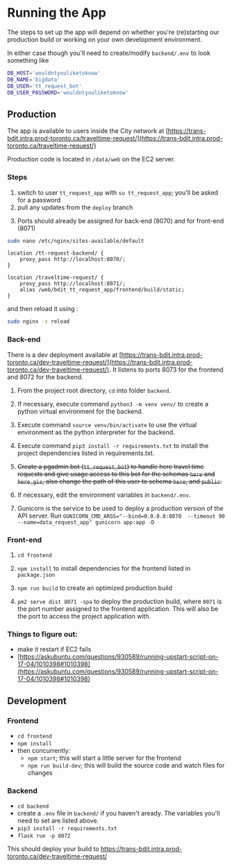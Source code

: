 # Running the App

The steps to set up the app will depend on whether you're (re)starting our production build or working on your own development environment. 

In either case though you'll need to create/modify `backend/.env` to look something like

```bash
DB_HOST='wouldntyouliketoknow'
DB_NAME='bigdata'
DB_USER='tt_request_bot'
DB_USER_PASSWORD='wouldntyouliketoknow'
```

## Production
The app is available to users inside the City network at [https://trans-bdit.intra.prod-toronto.ca/traveltime-request/](https://trans-bdit.intra.prod-toronto.ca/traveltime-request/) 

Production code is located in `/data/web` on the EC2 server. 

### Steps

1. switch to user `tt_request_app` with `su tt_request_app`; you'll be asked for a password
2. pull any updates from the `deploy` branch

3) Ports should already be assigned for back-end (8070) and for front-end (8071)

```bash
sudo nano /etc/nginx/sites-available/default
```

```
location /tt-request-backend/ {
    proxy_pass http://localhost:8070/;
}

location /traveltime-request/ {
    proxy_pass http://localhost:8071/;
    alias /web/bdit_tt_request_app/frontend/build/static;
}
```

and then reload it using :

```bash
sudo nginx -s reload
```

### Back-end

There is a dev deployment available at [https://trans-bdit.intra.prod-toronto.ca/dev-traveltime-request/](https://trans-bdit.intra.prod-toronto.ca/dev-traveltime-request/). It listens to ports 8073 for the frontend and 8072 for the backend. 

1. From the project root directory, `cd` into folder `backend`.

2. If necessary, execute command `python3 -m venv venv/` to create a python virtual environment for the backend.

3. Execute command `source venv/bin/activate` to use the virtual environment as the python interpreter for the backend.

4. Execute command `pip3 install -r requirements.txt` to install the project dependencies listed in requirements.txt.

6. ~~Create a pgadmin bot (`tt_request_bot`) to handle here travel time requests and give usage access to this bot for the schemas `here` and `here_gis`, also change the path of this user to schema `here`, and `public`.~~

7. If necessary, edit the environment variables in `backend/.env`.

9. Gunicorn is the service to be used to deploy a production version of the API server. Run `GUNICORN_CMD_ARGS="--bind=0.0.0.0:8070  --timeout 90 --name=data_request_app" gunicorn app:app -D`

### Front-end

1. `cd frontend`

2. `npm install` to install dependencies for the frontend listed in `package.json`

3. `npm run build` to create an optimized production build

4. `pm2 serve dist 8071 -spa` to deploy the production build, where `8071` is the port number assigned to the frontend application. This will also be the port to access the project application with.

### Things to figure out:

- make it restart if EC2 fails
- [https://askubuntu.com/questions/930589/running-upstart-script-on-17-04/1010398#1010398](https://askubuntu.com/questions/930589/running-upstart-script-on-17-04/1010398#1010398)

## Development

### Frontend
* `cd frontend`
* `npm install`
* then concurrently:
    * `npm start`; this will start a little server for the frontend
    * `npm run build-dev`; this will build the source code and watch files for changes

### Backend
* `cd backend`
* create a `.env` file in `backend/` if you haven't aready. The variables you'll need to set are listed above. 
* `pip3 install -r requirements.txt`
* `flask run -p 8072`

This should deploy your build to https://trans-bdit.intra.prod-toronto.ca/dev-traveltime-request/
